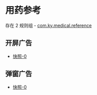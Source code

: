 # 用药参考

存在 2 规则组 - [com.ky.medical.reference](/src/apps/com.ky.medical.reference.ts)

## 开屏广告

- [快照-0](https://i.gkd.li/import/12918049)

## 弹窗广告

- [快照-0](https://i.gkd.li/import/12840924)
